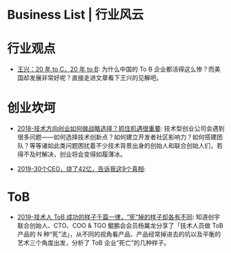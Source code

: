 # Business List | 行业风云

# 行业观点

- [王兴：20 年 to C，20 年 to B](https://m.toutiao.com/i6636901281476641288/): 为什么中国的 To B 企业都活得这么惨？而美国却发展非常好呢？直接走进文章看下王兴的见解吧。

# 创业坎坷

- [2018-技术方向创业如何做战略选择？抓住机遇很重要](https://mp.weixin.qq.com/s/uldP2PLcdv49zG7sHhbkZg): 技术型创业公司会遇到很多问题——如何选择技术创新点？如何建立开发者社区影响力？如何搭建团队？等等诸如此类问题困扰着不少技术背景出身的创始人和联合创始人们，若得不及时解决，创业将会变得如履薄冰。

- [2019-30个CEO，烧了42亿，告诉我这9个真相](https://mp.weixin.qq.com/s/1S-sjDy60mUTpVZBoOu23g): 

# ToB

- [2019-技术人 ToB 成功的样子千篇一律，“死”掉的样子却各有不同](https://mp.weixin.qq.com/s/A8qvBaNMMQrdDXuw_r7gyA): 知道创宇联合创始人、CTO、COO & TGO 鲲鹏会会员杨冀龙分享了「技术人员做 ToB 产品的 N 种“死”法」，从不同的视角看产品、产品经常掉进去的坑以及平衡的艺术三个角度出发，分析了 ToB 企业“死亡”的几种样子。